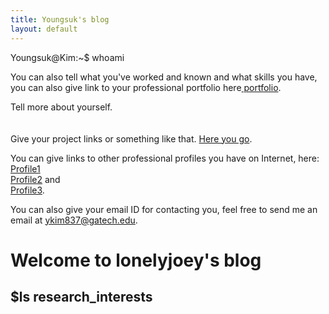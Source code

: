```yaml
---
title: Youngsuk's blog
layout: default
---
```


<div id="console"> <!-- DIV block for console-like theme output -->
  <span id="a">Youngsuk@Kim</span>:<span id="b">~</span><span id="c">$</span> whoami <br>      
  <p> You can also tell what you've worked and known and what skills you have, you can also give link to your professional portfolio here<a href="link"> portfolio</a>.</p>
  <p>Tell more about yourself. <br><br><br>Give your project links or something like that. <a href="link"> Here you go</a>.</p>
  <p> You can give links to other professional profiles you have on Internet, here: <br> <a href="link1">Profile1</a> <br> <a href="link2">Profile2</a> and <br> <a href="link3">Profile3</a>.</p>
  You can also give your email ID for contacting you, feel free to send me an email at <a href="mailto:ykim837@gatech.edu">ykim837@gatech.edu</a>.
</div> 

# Welcome to lonelyjoey's blog

## $ls research_interests



